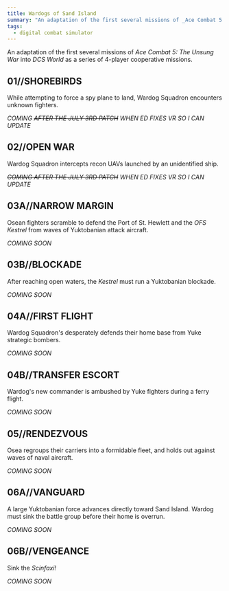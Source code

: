 ```yaml
---
title: Wardogs of Sand Island
summary: "An adaptation of the first several missions of _Ace Combat 5: The Unsung War_ into _DCS World_ as a series of 4-player cooperative missions."
tags: 
  - digital combat simulator
---
```

An adaptation of the first several missions of _Ace Combat 5: The Unsung War_ into _DCS World_ as a series of 4-player cooperative missions.

## 01//SHOREBIRDS

While attempting to force a spy plane to land, Wardog Squadron encounters unknown fighters.

_COMING ~~AFTER THE JULY 3RD PATCH~~ WHEN ED FIXES VR SO I CAN UPDATE_

## 02//OPEN WAR

Wardog Squadron intercepts recon UAVs launched by an unidentified ship.

_~~COMING AFTER THE JULY 3RD PATCH~~ WHEN ED FIXES VR SO I CAN UPDATE_

## 03A//NARROW MARGIN

Osean fighters scramble to defend the Port of St. Hewlett and the _OFS Kestrel_ from waves of Yuktobanian attack aircraft.

_COMING SOON_

## 03B//BLOCKADE

After reaching open waters, the _Kestrel_ must run a Yuktobanian blockade.

_COMING SOON_

## 04A//FIRST FLIGHT

Wardog Squadron's desperately defends their home base from Yuke strategic bombers.

_COMING SOON_

## 04B//TRANSFER ESCORT

Wardog's new commander is ambushed by Yuke fighters during a ferry flight.

_COMING SOON_

## 05//RENDEZVOUS

Osea regroups their carriers into a formidable fleet, and holds out against waves of naval aircraft.

_COMING SOON_

## 06A//VANGUARD

 A large Yuktobanian force advances directly toward Sand Island. Wardog must sink the battle group before their home is overrun.

_COMING SOON_

 ## 06B//VENGEANCE

 Sink the _Scinfaxi!_
 
_COMING SOON_
